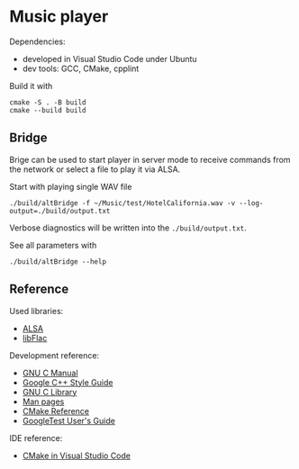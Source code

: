 # Music player

Dependencies:
* developed in Visual Studio Code under Ubuntu
* dev tools: GCC, CMake, cpplint

Build it with
```
cmake -S . -B build
cmake --build build
```

## Bridge

Brige can be used to start player in server mode to receive commands from the network or select a file to play it via ALSA.

Start with playing single WAV file
```
./build/altBridge -f ~/Music/test/HotelCalifornia.wav -v --log-output=./build/output.txt
```
Verbose diagnostics will be written into the `./build/output.txt`.

See all parameters with
```
./build/altBridge --help
```

## Reference

Used libraries:
* [ALSA](https://www.alsa-project.org/wiki/Main_Page)
* [libFlac](https://www.xiph.org/flac/)

Development reference:
* [GNU C Manual](https://www.gnu.org/software/gnu-c-manual/gnu-c-manual.html)
* [Google C++ Style Guide](https://google.github.io/styleguide/cppguide.html)
* [GNU C Library](https://www.gnu.org/software/libc/manual/html_node/)
* [Man pages](https://www.man7.org/linux/man-pages/man2/poll.2.html)
* [CMake Reference](https://cmake.org/cmake/help/v3.22/index.html)
* [GoogleTest User's Guide](https://google.github.io/googletest/)

IDE reference:
* [CMake in Visual Studio Code](https://code.visualstudio.com/docs/cpp/cmake-linux)

